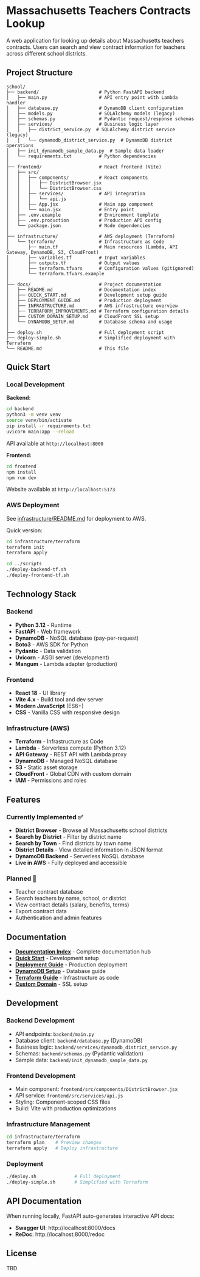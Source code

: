 # Massachusetts Teachers Contracts Lookup

A web application for looking up details about Massachusetts teachers contracts. Users can search and view contract information for teachers across different school districts.

## Project Structure

```
school/
├── backend/                      # Python FastAPI backend
│   ├── main.py                   # API entry point with Lambda handler
│   ├── database.py               # DynamoDB client configuration
│   ├── models.py                 # SQLAlchemy models (legacy)
│   ├── schemas.py                # Pydantic request/response schemas
│   ├── services/                 # Business logic layer
│   │   ├── district_service.py  # SQLAlchemy district service (legacy)
│   │   └── dynamodb_district_service.py  # DynamoDB district operations
│   ├── init_dynamodb_sample_data.py  # Sample data loader
│   └── requirements.txt          # Python dependencies
│
├── frontend/                     # React frontend (Vite)
│   ├── src/
│   │   ├── components/           # React components
│   │   │   ├── DistrictBrowser.jsx
│   │   │   └── DistrictBrowser.css
│   │   ├── services/             # API integration
│   │   │   └── api.js
│   │   ├── App.jsx               # Main app component
│   │   └── main.jsx              # Entry point
│   ├── .env.example              # Environment template
│   ├── .env.production           # Production API config
│   └── package.json              # Node dependencies
│
├── infrastructure/               # AWS deployment (Terraform)
│   └── terraform/                # Infrastructure as Code
│       ├── main.tf               # Main resources (Lambda, API Gateway, DynamoDB, S3, CloudFront)
│       ├── variables.tf          # Input variables
│       ├── outputs.tf            # Output values
│       ├── terraform.tfvars      # Configuration values (gitignored)
│       └── terraform.tfvars.example
│
├── docs/                         # Project documentation
│   ├── README.md                 # Documentation index
│   ├── QUICK_START.md            # Development setup guide
│   ├── DEPLOYMENT_GUIDE.md       # Production deployment
│   ├── INFRASTRUCTURE.md         # AWS infrastructure overview
│   ├── TERRAFORM_IMPROVEMENTS.md # Terraform configuration details
│   ├── CUSTOM_DOMAIN_SETUP.md    # CloudFront SSL setup
│   └── DYNAMODB_SETUP.md         # Database schema and usage
│
├── deploy.sh                     # Full deployment script
├── deploy-simple.sh              # Simplified deployment with Terraform
└── README.md                     # This file
```

## Quick Start

### Local Development

**Backend:**
```bash
cd backend
python3 -m venv venv
source venv/bin/activate
pip install -r requirements.txt
uvicorn main:app --reload
```
API available at `http://localhost:8000`

**Frontend:**
```bash
cd frontend
npm install
npm run dev
```
Website available at `http://localhost:5173`

### AWS Deployment

See [infrastructure/README.md](infrastructure/README.md) for deployment to AWS.

Quick version:
```bash
cd infrastructure/terraform
terraform init
terraform apply

cd ../scripts
./deploy-backend-tf.sh
./deploy-frontend-tf.sh
```

## Technology Stack

### Backend
- **Python 3.12** - Runtime
- **FastAPI** - Web framework
- **DynamoDB** - NoSQL database (pay-per-request)
- **Boto3** - AWS SDK for Python
- **Pydantic** - Data validation
- **Uvicorn** - ASGI server (development)
- **Mangum** - Lambda adapter (production)

### Frontend
- **React 18** - UI library
- **Vite 4.x** - Build tool and dev server
- **Modern JavaScript** (ES6+)
- **CSS** - Vanilla CSS with responsive design

### Infrastructure (AWS)
- **Terraform** - Infrastructure as Code
- **Lambda** - Serverless compute (Python 3.12)
- **API Gateway** - REST API with Lambda proxy
- **DynamoDB** - Managed NoSQL database
- **S3** - Static asset storage
- **CloudFront** - Global CDN with custom domain
- **IAM** - Permissions and roles

## Features

### Currently Implemented ✅
- **District Browser** - Browse all Massachusetts school districts
- **Search by District** - Filter by district name
- **Search by Town** - Find districts by town name
- **District Details** - View detailed information in JSON format
- **DynamoDB Backend** - Serverless NoSQL database
- **Live in AWS** - Fully deployed and accessible

### Planned 🚧
- Teacher contract database
- Search teachers by name, school, or district
- View contract details (salary, benefits, terms)
- Export contract data
- Authentication and admin features

## Documentation

- **[Documentation Index](docs/README.md)** - Complete documentation hub
- **[Quick Start](docs/QUICK_START.md)** - Development setup
- **[Deployment Guide](docs/DEPLOYMENT_GUIDE.md)** - Production deployment
- **[DynamoDB Setup](docs/DYNAMODB_SETUP.md)** - Database guide
- **[Terraform Guide](docs/TERRAFORM_IMPROVEMENTS.md)** - Infrastructure as code
- **[Custom Domain](docs/CUSTOM_DOMAIN_SETUP.md)** - SSL setup

## Development

### Backend Development
- API endpoints: `backend/main.py`
- Database client: `backend/database.py` (DynamoDB)
- Business logic: `backend/services/dynamodb_district_service.py`
- Schemas: `backend/schemas.py` (Pydantic validation)
- Sample data: `backend/init_dynamodb_sample_data.py`

### Frontend Development
- Main component: `frontend/src/components/DistrictBrowser.jsx`
- API service: `frontend/src/services/api.js`
- Styling: Component-scoped CSS files
- Build: Vite with production optimizations

### Infrastructure Management
```bash
cd infrastructure/terraform
terraform plan    # Preview changes
terraform apply   # Deploy infrastructure
```

### Deployment
```bash
./deploy.sh              # Full deployment
./deploy-simple.sh       # Simplified with Terraform
```

## API Documentation

When running locally, FastAPI auto-generates interactive API docs:
- **Swagger UI**: http://localhost:8000/docs
- **ReDoc**: http://localhost:8000/redoc

## License

TBD
